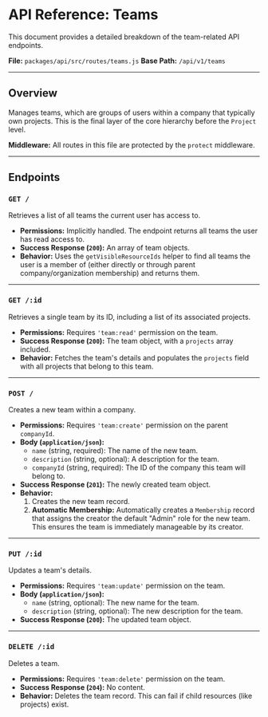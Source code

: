 # API Reference: Teams

This document provides a detailed breakdown of the team-related API endpoints.

**File:** `packages/api/src/routes/teams.js`
**Base Path:** `/api/v1/teams`

---

## Overview

Manages teams, which are groups of users within a company that typically own projects. This is the final layer of the core hierarchy before the `Project` level.

**Middleware:** All routes in this file are protected by the `protect` middleware.

---

## Endpoints

### `GET /`

Retrieves a list of all teams the current user has access to.

*   **Permissions:** Implicitly handled. The endpoint returns all teams the user has read access to.
*   **Success Response (`200`):** An array of team objects.
*   **Behavior:** Uses the `getVisibleResourceIds` helper to find all teams the user is a member of (either directly or through parent company/organization membership) and returns them.

---

### `GET /:id`

Retrieves a single team by its ID, including a list of its associated projects.

*   **Permissions:** Requires `'team:read'` permission on the team.
*   **Success Response (`200`):** The team object, with a `projects` array included.
*   **Behavior:** Fetches the team's details and populates the `projects` field with all projects that belong to this team.

---

### `POST /`

Creates a new team within a company.

*   **Permissions:** Requires `'team:create'` permission on the parent `companyId`.
*   **Body (`application/json`):**
    *   `name` (string, required): The name of the new team.
    *   `description` (string, optional): A description for the team.
    *   `companyId` (string, required): The ID of the company this team will belong to.
*   **Success Response (`201`):** The newly created team object.
*   **Behavior:**
    1.  Creates the new team record.
    2.  **Automatic Membership:** Automatically creates a `Membership` record that assigns the creator the default "Admin" role for the new team. This ensures the team is immediately manageable by its creator.

---

### `PUT /:id`

Updates a team's details.

*   **Permissions:** Requires `'team:update'` permission on the team.
*   **Body (`application/json`):**
    *   `name` (string, optional): The new name for the team.
    *   `description` (string, optional): The new description for the team.
*   **Success Response (`200`):** The updated team object.

---

### `DELETE /:id`

Deletes a team.

*   **Permissions:** Requires `'team:delete'` permission on the team.
*   **Success Response (`204`):** No content.
*   **Behavior:** Deletes the team record. This can fail if child resources (like projects) exist. 